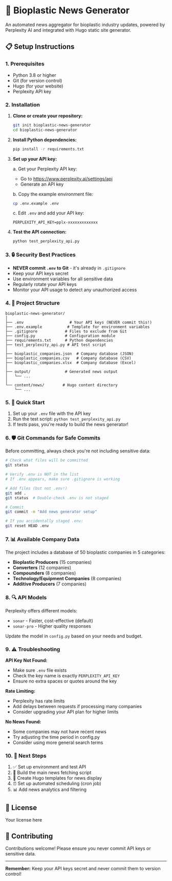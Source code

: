 # 🌱 Bioplastic News Generator

An automated news aggregator for bioplastic industry updates, powered by Perplexity AI and integrated with Hugo static site generator.

## 📋 Setup Instructions

### 1. Prerequisites

- Python 3.8 or higher
- Git (for version control)
- Hugo (for your website)
- Perplexity API key

### 2. Installation

1. **Clone or create your repository:**
   ```bash
   git init bioplastic-news-generator
   cd bioplastic-news-generator
   ```

2. **Install Python dependencies:**
   ```bash
   pip install -r requirements.txt
   ```

3. **Set up your API key:**
   
   a. Get your Perplexity API key:
      - Go to https://www.perplexity.ai/settings/api
      - Generate an API key
   
   b. Copy the example environment file:
      ```bash
      cp .env.example .env
      ```
   
   c. Edit `.env` and add your API key:
      ```
      PERPLEXITY_API_KEY=pplx-xxxxxxxxxxxxx
      ```

4. **Test the API connection:**
   ```bash
   python test_perplexity_api.py
   ```

### 3. 🔒 Security Best Practices

- **NEVER commit `.env` to Git** - it's already in `.gitignore`
- Keep your API keys secret
- Use environment variables for all sensitive data
- Regularly rotate your API keys
- Monitor your API usage to detect any unauthorized access

### 4. 📁 Project Structure

```
bioplastic-news-generator/
│
├── .env                    # Your API keys (NEVER commit this!)
├── .env.example           # Template for environment variables
├── .gitignore            # Files to exclude from Git
├── config.py             # Configuration module
├── requirements.txt      # Python dependencies
├── test_perplexity_api.py # API test script
│
├── bioplastic_companies.json  # Company database (JSON)
├── bioplastic_companies.csv   # Company database (CSV)
├── bioplastic_companies.xlsx  # Company database (Excel)
│
├── output/               # Generated news output
│   └── ...
│
└── content/news/        # Hugo content directory
    └── ...
```

### 5. 🚀 Quick Start

1. Set up your `.env` file with the API key
2. Run the test script: `python test_perplexity_api.py`
3. If tests pass, you're ready to build the news generator!

### 6. 🛡️ Git Commands for Safe Commits

Before committing, always check you're not including sensitive data:

```bash
# Check what files will be committed
git status

# Verify .env is NOT in the list
# If .env appears, make sure .gitignore is working

# Add files (but not .env!)
git add .
git status  # Double-check .env is not staged

# Commit
git commit -m "Add news generator setup"

# If you accidentally staged .env:
git reset HEAD .env
```

### 7. 📊 Available Company Data

The project includes a database of 50 bioplastic companies in 5 categories:
- **Bioplastic Producers** (15 companies)
- **Converters** (12 companies)
- **Compounders** (8 companies)
- **Technology/Equipment Companies** (8 companies)
- **Additive Producers** (7 companies)

### 8. 🔍 API Models

Perplexity offers different models:
- `sonar` - Faster, cost-effective (default)
- `sonar-pro` - Higher quality responses

Update the model in `config.py` based on your needs and budget.

### 9. ⚠️ Troubleshooting

**API Key Not Found:**
- Make sure `.env` file exists
- Check the key name is exactly `PERPLEXITY_API_KEY`
- Ensure no extra spaces or quotes around the key

**Rate Limiting:**
- Perplexity has rate limits
- Add delays between requests if processing many companies
- Consider upgrading your API plan for higher limits

**No News Found:**
- Some companies may not have recent news
- Try adjusting the time period in config.py
- Consider using more general search terms

### 10. 📝 Next Steps

1. ✅ Set up environment and test API
2. 🔄 Build the main news fetching script
3. 🎨 Create Hugo templates for news display
4. ⏰ Set up automated scheduling (cron job)
5. 📊 Add news analytics and filtering

## 📄 License

Your license here

## 🤝 Contributing

Contributions welcome! Please ensure you never commit API keys or sensitive data.

---

**Remember:** Keep your API keys secret and never commit them to version control!
